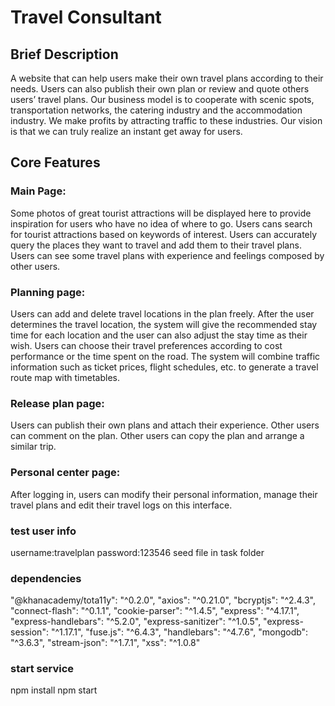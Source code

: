 # Travel Consultant
## Brief Description
A website that can help users make their own travel plans according to their needs. Users can also publish their own plan or review and quote others users’ travel plans.
Our business model is to cooperate with scenic spots, transportation networks, the catering industry and the accommodation industry. We make profits by attracting traffic to these industries.
Our vision is that we can truly realize an instant get away for users.
## Core Features
### Main Page:
Some photos of great tourist attractions will be displayed here to provide inspiration for users who have no idea of where to go.
Users cans search for tourist attractions based on keywords of interest.
Users can accurately query the places they want to travel and add them to their travel plans.
Users can see some travel plans with experience and feelings composed by other users.
### Planning page:
Users can add and delete travel locations in the plan freely.
After the user determines the travel location, the system will give the recommended stay time for each location and the user can also adjust the stay time as their wish.
Users can choose their travel preferences according to cost performance or the time spent on the road.
The system will combine traffic information such as ticket prices, flight schedules, etc. to generate a travel route map with timetables.
### Release plan page:
Users can publish their own plans and attach their experience.
Other users can comment on the plan.
Other users can copy the plan and arrange a similar trip.
### Personal center page:
After logging in, users can modify their personal information, manage their travel plans and edit their travel logs on this interface.
### test user info
username:travelplan
password:123546
seed file in task folder
### dependencies
"@khanacademy/tota11y": "^0.2.0",
"axios": "^0.21.0",
"bcryptjs": "^2.4.3",
"connect-flash": "^0.1.1",
"cookie-parser": "^1.4.5",
"express": "^4.17.1",
"express-handlebars": "^5.2.0",
"express-sanitizer": "^1.0.5",
"express-session": "^1.17.1",
"fuse.js": "^6.4.3",
"handlebars": "^4.7.6",
"mongodb": "^3.6.3",
"stream-json": "^1.7.1",
"xss": "^1.0.8"
### start service
npm install
npm start 